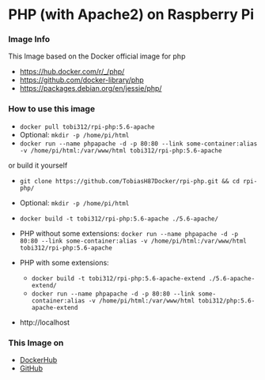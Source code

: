 # PHP (with Apache2) on Raspberry Pi

### Image Info
This Image based on the Docker official image for php
* https://hub.docker.com/r/_/php/
* https://github.com/docker-library/php
* https://packages.debian.org/en/jessie/php/

### How to use this image
* ``` docker pull tobi312/rpi-php:5.6-apache ```
* Optional: ``` mkdir -p /home/pi/html ```
* ``` docker run --name phpapache -d -p 80:80 --link some-container:alias -v /home/pi/html:/var/www/html tobi312/rpi-php:5.6-apache ```

or build it yourself
* ``` git clone https://github.com/TobiasH87Docker/rpi-php.git && cd rpi-php/ ```
* Optional: ``` mkdir -p /home/pi/html ```
* ``` docker build -t tobi312/rpi-php:5.6-apache ./5.6-apache/ ``` 
* PHP without some extensions: ``` docker run --name phpapache -d -p 80:80 --link some-container:alias -v /home/pi/html:/var/www/html tobi312/rpi-php:5.6-apache ```
* PHP with some extensions:
	* ``` docker build -t tobi312/rpi-php:5.6-apache-extend ./5.6-apache-extend/ ```
	* ``` docker run --name phpapache -d -p 80:80 --link some-container:alias -v /home/pi/html:/var/www/html tobi312/php:5.6-apache-extend ``` 
	
* http://localhost 

### This Image on
* [DockerHub](https://hub.docker.com/r/tobi312/rpi-php/)
* [GitHub](https://github.com/TobiasH87Docker/rpi-php)
